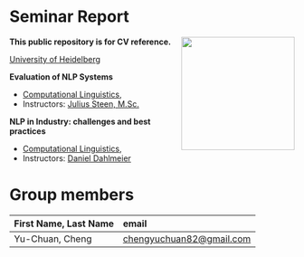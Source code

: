 # Seminar Report
 <img src="https://upload.wikimedia.org/wikipedia/commons/e/ea/Ruprecht-Karls-Universit%C3%A4t_Heidelberg_Logo.svg" align="right" width="200px"/>
 
**This public repository is for CV reference.**

[University of Heidelberg](https://www.uni-heidelberg.de/en)  


**Evaluation of NLP Systems**

- [Computational Linguistics](https://www.cl.uni-heidelberg.de/courses/),  
- Instructors: [Julius Steen, M.Sc.](https://www.cl.uni-heidelberg.de/~steen/)

**NLP in Industry: challenges and best practices**

- [Computational Linguistics](https://www.cl.uni-heidelberg.de/courses/),  
- Instructors: [Daniel Dahlmeier](https://www.cl.uni-heidelberg.de/~dahlmeier/)


# Group members
| First Name, Last Name| email |
|:-------|:-------|
| Yu-Chuan, Cheng | chengyuchuan82@gmail.com |
